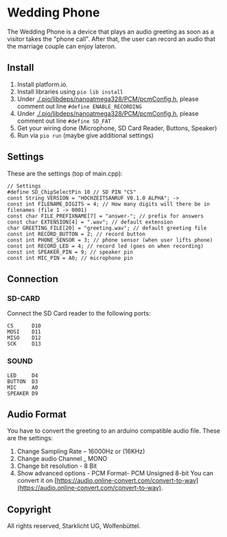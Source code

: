 # Wedding Phone
The Wedding Phone is a device that plays an audio greeting as soon as a visitor takes the "phone call".
After that, the user can record an audio that the marriage couple can enjoy lateron.
## Install
1. Install platform.io.
2. Install libraries using `pio lib install`
3. Under [./.pio/libdeps/nanoatmega328/PCM/pcmConfig.h](./.pio/libdeps/nanoatmega328/PCM/pcmConfig.h), please comment out line `#define ENABLE_RECORDING`
4. Under [./.pio/libdeps/nanoatmega328/PCM/pcmConfig.h](./.pio/libdeps/nanoatmega328/PCM/pcmConfig.h), please comment out line `#define SD_FAT`
5. Get your wiring done (Microphone, SD Card Reader, Buttons, Speaker)
6. Run via `pio run` (maybe give additional settings)
## Settings
These are the settings (top of main.cpp):
```
// Settings
#define SD_ChipSelectPin 10 // SD PIN "CS"
const String VERSION = "HOCHZEITSANRUF V0.1.0 ALPHA"; -> 
const int FILENAME_DIGITS = 4; // How many digits will there be in filenames (file 1 -> 0001)
const char FILE_PREFIXNAME[7] = "answer-"; // prefix for answers
const char EXTENSION[4] = ".wav"; // default extension
char GREETING_FILE[20] = "greeting.wav"; // default greeting file
const int RECORD_BUTTON = 2; // record button
const int PHONE_SENSOR = 3; // phone sensor (when user lifts phone)
const int RECORD_LED = 4; // record led (goes on when recording)
const int SPEAKER_PIN = 9; // speaker pin 
const int MIC_PIN = A0; // microphone pin
```
## Connection
### SD-CARD
Connect the SD Card reader to the following ports:
```
CS      D10
MOSI    D11
MISO    D12
SCK     D13
```
### SOUND
```
LED     D4
BUTTON  D3
MIC     A0
SPEAKER D9
```
## Audio Format
You have to convert the greeting to an arduino compatible audio file. These are the settings:
1. Change Sampling Rate – 16000Hz or (16KHz)
2. Change audio Channel _ MONO
3. Change bit resolution - 8 Bit
4. Show advanced options - PCM Format- PCM Unsigned 8-bit
You can convert it on [https://audio.online-convert.com/convert-to-wav](https://audio.online-convert.com/convert-to-wav).
## Copyright
All rights reserved, Starklicht UG, Wolfenbüttel.

